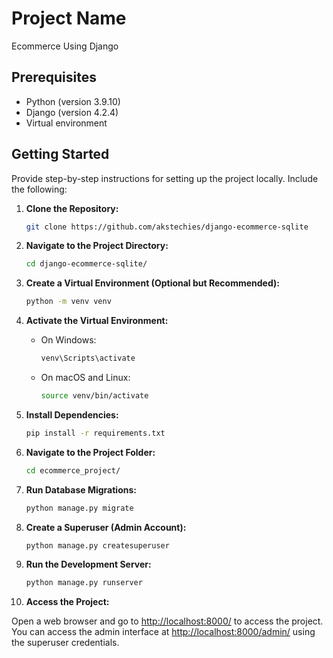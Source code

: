 # Project Name

Ecommerce Using Django

## Prerequisites

- Python (version 3.9.10)
- Django (version 4.2.4)
- Virtual environment

## Getting Started

Provide step-by-step instructions for setting up the project locally. Include the following:

1. **Clone the Repository:**

   ```bash
   git clone https://github.com/akstechies/django-ecommerce-sqlite
   ```

2. **Navigate to the Project Directory:**

   ```bash
   cd django-ecommerce-sqlite/
   ```

3. **Create a Virtual Environment (Optional but Recommended):**

   ```bash
   python -m venv venv
   ```

4. **Activate the Virtual Environment:**

   - On Windows:

     ```bash
     venv\Scripts\activate
     ```

   - On macOS and Linux:

     ```bash
     source venv/bin/activate
     ```

5. **Install Dependencies:**

   ```bash
   pip install -r requirements.txt
   ```

6. **Navigate to the Project Folder:**
    ```bash
   cd ecommerce_project/
   ```

7. **Run Database Migrations:**

   ```bash
   python manage.py migrate
   ```

8. **Create a Superuser (Admin Account):**

   ```bash
   python manage.py createsuperuser
   ```

9. **Run the Development Server:**

   ```bash
   python manage.py runserver
   ```

10. **Access the Project:**

   Open a web browser and go to [http://localhost:8000/](http://localhost:8000/) to access the project. You can access the admin interface at [http://localhost:8000/admin/](http://localhost:8000/admin/) using the superuser credentials.
